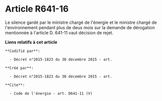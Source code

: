# Article R641-16

Le silence gardé par le ministre chargé de l'énergie et le ministre chargé de l'environnement pendant plus de deux mois sur
la demande de dérogation mentionnée à l'article D. 641-11 vaut décision de rejet.

**Liens relatifs à cet article**

	**Codifié par**:

	  - Décret n°2015-1823 du 30 décembre 2015 - art.

	**Créé par**:

	  - Décret n°2015-1823 du 30 décembre 2015 - art.

	**Cite**:

	  - Code de l'énergie - art. D641-11 (V)
